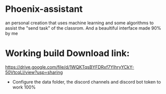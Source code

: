 # Phoenix-assistant
an personal creation that uses machine learning and some algorithms to assist the "send task" of the classrom. And a beaultiful interface made 90% by me


# Working build Download link:
https://drive.google.com/file/d/1WQKTqsBYFDRxf7YIhryYCkY-50VtcqLl/view?usp=sharing
- Configure the data folder, the discord channels and discord bot token to work 100%
